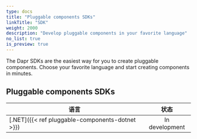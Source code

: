 ```yaml
---
type: docs
title: "Pluggable components SDKs"
linkTitle: "SDK"
weight: 2000
description: "Develop pluggable components in your favorite language"
no_list: true
is_preview: true
---
```


The Dapr SDKs are the easiest way for you to create pluggable components. Choose your favorite language and start creating components in minutes.

## Pluggable components SDKs

| 语言                                              |       状态       |
| ----------------------------------------------- |:--------------:|
| [.NET]({{< ref pluggable-components-dotnet >}}) | In development |
